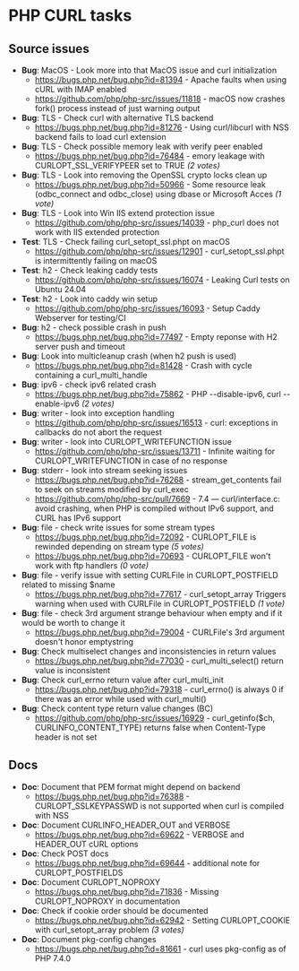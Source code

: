 # PHP CURL tasks

## Source issues

- **Bug**: MacOS - Look more into that MacOS issue and curl initialization
  - https://bugs.php.net/bug.php?id=81394 - Apache faults when using cURL with IMAP enabled
  - https://github.com/php/php-src/issues/11818 - macOS now crashes fork() process instead of just warning output
- **Bug**: TLS - Check curl with alternative TLS backend 
  - https://bugs.php.net/bug.php?id=81276 - Using curl/libcurl with NSS backend fails to load curl extension
- **Bug**: TLS - Check possible memory leak with verify peer enabled
  - https://bugs.php.net/bug.php?id=76484 - emory leakage with CURLOPT_SSL_VERIFYPEER set to TRUE _(2 votes)_
- **Bug**: TLS - Look into removing the OpenSSL crypto locks clean up
  - https://bugs.php.net/bug.php?id=50966 - Some resource leak (odbc_connect and odbc_close) using dbase or Microsoft Acces _(1 vote)_
- **Bug**: TLS - Look into Win IIS extend protection issue
  - https://github.com/php/php-src/issues/14039 - php_curl does not work with IIS extended protection 
- **Test**: TLS - Check failing curl_setopt_ssl.phpt on macOS
  - https://github.com/php/php-src/issues/12901 - curl_setopt_ssl.phpt is intermittently failing on macOS
- **Test**: h2 - Check leaking caddy tests
  - https://github.com/php/php-src/issues/16074 - Leaking Curl tests on Ubuntu 24.04
- **Test**: h2 - Look into caddy win setup
  - https://github.com/php/php-src/issues/16093 - Setup Caddy Webserver for testing/CI
- **Bug**: h2 - check possible crash in push
  - https://bugs.php.net/bug.php?id=77497 - Empty reponse with H2 server push and timeout
- **Bug**: Look into multicleanup crash (when h2 push is used)
  - https://bugs.php.net/bug.php?id=81428 - Crash with cycle containing a curl_multi_handle
- **Bug**: ipv6 - check ipv6 related crash
  - https://bugs.php.net/bug.php?id=75862 - PHP --disable-ipv6, curl --enable-ipv6 _(2 votes)_
- **Bug**: writer - look into exception handling
  - https://github.com/php/php-src/issues/16513 - curl: exceptions in callbacks do not abort the request
- **Bug**: writer - look into CURLOPT_WRITEFUNCTION issue
  - https://github.com/php/php-src/issues/13711 - Infinite waiting for CURLOPT_WRITEFUNCTION in case of no response
- **Bug**: stderr - look into stream seeking issues
  - https://bugs.php.net/bug.php?id=76268 - stream_get_contents fail to seek on streams modified by curl_exec
  - https://github.com/php/php-src/pull/7669 - 7.4 — curl/interface.c: avoid crashing, when PHP is compiled without IPv6 support, and CURL has IPv6 support
- **Bug**: file - check write issues for some stream types
  - https://bugs.php.net/bug.php?id=72092 - CURLOPT_FILE is rewinded depending on stream type _(5 votes)_
  - https://bugs.php.net/bug.php?id=70693 - CURLOPT_FILE won't work with ftp handlers _(0 vote)_
- **Bug**: file - verify issue with setting CURLFile in CURLOPT_POSTFIELD related to missing $name
  - https://bugs.php.net/bug.php?id=77617 - curl_setopt_array Triggers warning when used with CURLFile in CURLOPT_POSTFIELD _(1 vote)_
- **Bug**: file - check 3rd argument strange behaviour when empty and if it would be worth to change it
  - https://bugs.php.net/bug.php?id=79004 - CURLFile's 3rd argument doesn't honor emptystring
- **Bug**: Check multiselect changes and inconsistencies in return values
  - https://bugs.php.net/bug.php?id=77030 - curl_multi_select() return value is inconsistent
- **Bug**: Check curl_errno return value after curl_multi_init
  - https://bugs.php.net/bug.php?id=79318 - curl_errno() is always 0 if there was an error while used with curl_multi()
- **Bug**: Check content type return value changes (BC)
  - https://github.com/php/php-src/issues/16929 - curl_getinfo($ch, CURLINFO_CONTENT_TYPE) returns false when Content-Type header is not set


## Docs

- **Doc**: Document that PEM format might depend on backend
  - https://bugs.php.net/bug.php?id=76388 - CURLOPT_SSLKEYPASSWD is not supported when curl is compiled with NSS
- **Doc**: Document CURLINFO_HEADER_OUT and VERBOSE
  - https://bugs.php.net/bug.php?id=69622 - VERBOSE and HEADER_OUT cURL options
- **Doc**: Check POST docs
  - https://bugs.php.net/bug.php?id=69644 - additional note for CURLOPT_POSTFIELDS
- **Doc**: Document CURLOPT_NOPROXY
  - https://bugs.php.net/bug.php?id=71836 - Missing CURLOPT_NOPROXY in documentation
- **Doc**: Check if cookie order should be documented
  - https://bugs.php.net/bug.php?id=62942 - Setting CURLOPT_COOKIE with curl_setopt_array problem _(3 votes)_
- **Doc**: Document pkg-config changes
  - https://bugs.php.net/bug.php?id=81661 - curl uses pkg-config as of PHP 7.4.0